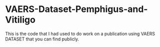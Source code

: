 # VAERS-Dataset-Pemphigus-and-Vitiligo
This is the code that I had used to do work on a publication using VAERS DATASET that you can find publicly.
